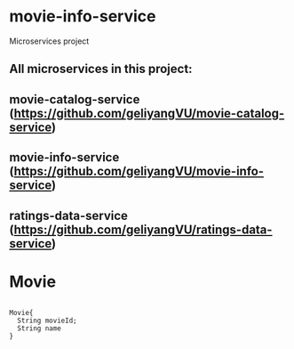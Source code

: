 # movie-info-service
Microservices project 

## All microservices in this project:


## movie-catalog-service (https://github.com/geliyangVU/movie-catalog-service)

## movie-info-service (https://github.com/geliyangVU/movie-info-service)

## ratings-data-service (https://github.com/geliyangVU/ratings-data-service)


#  Movie
```

Movie{
  String movieId;
  String name
}

```
